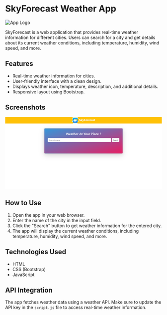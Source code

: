 # SkyForecast Weather App

![App Logo](https://img.icons8.com/cute-clipart/64/apple-weather.png)

SkyForecast is a web application that provides real-time weather information for different cities. Users can search for a city and get details about its current weather conditions, including temperature, humidity, wind speed, and more.

## Features

- Real-time weather information for cities.
- User-friendly interface with a clean design.
- Displays weather icon, temperature, description, and additional details.
- Responsive layout using Bootstrap.

## Screenshots

![App Screenshot](layout.png)

## How to Use

1. Open the app in your web browser.
2. Enter the name of the city in the input field.
3. Click the "Search" button to get weather information for the entered city.
4. The app will display the current weather conditions, including temperature, humidity, wind speed, and more.

## Technologies Used

- HTML
- CSS (Bootstrap)
- JavaScript

## API Integration

The app fetches weather data using a weather API. Make sure to update the API key in the `script.js` file to access real-time weather information.
